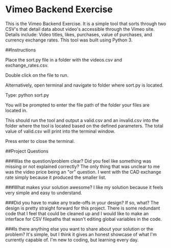 # Vimeo Backend Exercise

This is the Vimeo Backend Exercise. It is a simple tool that sorts through two CSV's that detail data about video's accessible through the Vimeo site. Details include: Video titles, likes, purchases, value of purchases, and currency exchange rates. This tool was built using Python 3.

##Instructions

Place the sort.py file in a folder with the videos.csv and exchange_rates.csv.

Double click on the file to run.

Alternatively, open terminal and navigate to folder where sort.py is located. 

Type: python sort.py

You will be prompted to enter the file path of the folder your files are located in.

This should run the tool and output a valid.csv and an invalid.csv into the folder where the tool is located based on the defined parameters. The total value of valid.csv will print into the terminal window. 

Press enter to close the terminal.

##Project Questions

###Was the question/problem clear? Did you feel like something was missing or not explained correctly?
The only thing that was unclear to me was the video price being an "or" question. I went with the CAD exchange rate simply because it produced the smaller list. 

###What makes your solution awesome?
I like my solution because it feels very simple and easy to understand.

###Did you have to make any trade-offs in your design? If so, what?
The design is pretty straight forward for this project. There is some redundant code that I feel that could be cleaned up and I would like to make an interface for CSV filepaths that wasn't editing global variables in the code. 

###Is there anything else you want to share about your solution or the problem?
It's simple, but I think it gives an honest showcase of what I'm currently capable of. I'm new to coding, but learning every day. 